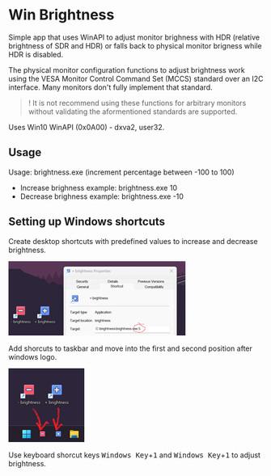 # Win Brightness

Simple app that uses WinAPI to adjust monitor brighness with HDR (relative brightness of SDR and HDR) or falls back to physical monitor brigness while HDR is disabled.

The physical monitor configuration functions to adjust brightness work using the VESA Monitor Control Command Set (MCCS) standard over an I2C interface. Many monitors don't fully implement that standard. 

> ! It is not recommend using these functions for arbitrary monitors without validating the aformentioned standards are supported.

Uses Win10 WinAPI (0x0A00) - dxva2, user32.

## Usage

Usage: brightness.exe (increment percentage between -100 to 100)

* Increase brighness example: brightness.exe 10
* Decrease brighness example: brightness.exe -10

## Setting up Windows shortcuts

Create desktop shortcuts with predefined values to increase and decrease brightness.

![shortcut](img/shortcut1.png "Add shorcuts")

Add shorcuts to taskbar and move into the first and second position after windows logo.

![shortcut](img/shortcut2.png "Taskbar shortcut")

Use keyboard shorcut keys <kbd>Windows Key</kbd>+<kbd>1</kbd> and <kbd>Windows Key</kbd>+<kbd>1</kbd> to adjust brightness.